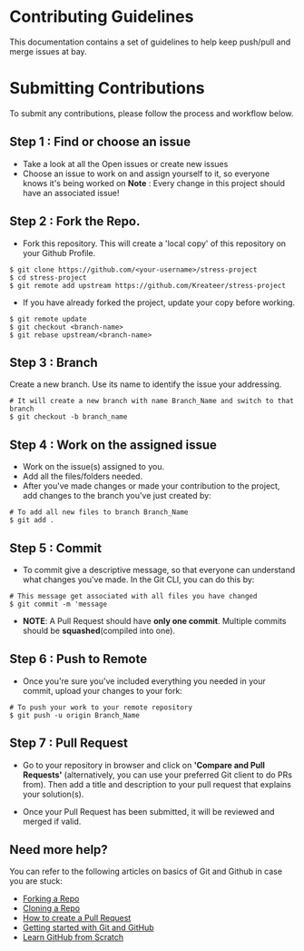 # Contributing Guidelines

This documentation contains a set of guidelines to help keep push/pull and merge issues at bay.

# Submitting Contributions
To submit any contributions, please follow the process and workflow below.
## Step 1 : Find or choose an issue
- Take a look at all the Open issues or create new issues
- Choose an issue to work on and assign yourself to it, so everyone knows it's being worked on
**Note** : Every change in this project should have an associated issue! 

## Step 2 : Fork the Repo.
- Fork this repository. This will create a 'local copy' of this repository on your Github Profile.
```
$ git clone https://github.com/<your-username>/stress-project
$ cd stress-project
$ git remote add upstream https://github.com/Kreateer/stress-project
```
- If you have already forked the project, update your copy before working.
```
$ git remote update
$ git checkout <branch-name>
$ git rebase upstream/<branch-name>
```
## Step 3 : Branch
Create a new branch. Use its name to identify the issue your addressing.
```
# It will create a new branch with name Branch_Name and switch to that branch 
$ git checkout -b branch_name
```
## Step 4 : Work on the assigned issue
- Work on the issue(s) assigned to you. 
- Add all the files/folders needed.
- After you've made changes or made your contribution to the project, add changes to the branch you've just created by:
```
# To add all new files to branch Branch_Name
$ git add .
```
## Step 5 : Commit
- To commit give a descriptive message, so that everyone can understand what changes you've made. In the Git CLI, you can do this by:
```
# This message get associated with all files you have changed
$ git commit -m 'message
```
- **NOTE**: A Pull Request should have **only one commit**. Multiple commits should be **squashed**(compiled into one).
## Step 6 : Push to Remote
- Once you're sure you've included everything you needed in your commit, upload your changes to your fork:
```
# To push your work to your remote repository
$ git push -u origin Branch_Name
```

## Step 7 : Pull Request
- Go to your repository in browser and click on **'Compare and Pull Requests'** (alternatively, you can use your preferred Git client to do PRs from). Then add a title and description to your pull request that explains your solution(s).

- Once your Pull Request has been submitted, it will be reviewed and merged if valid.

## Need more help?
You can refer to the following articles on basics of Git and Github in case you are stuck:
- [Forking a Repo](https://help.github.com/en/github/getting-started-with-github/fork-a-repo)
- [Cloning a Repo](https://help.github.com/en/desktop/contributing-to-projects/creating-an-issue-or-pull-request)
- [How to create a Pull Request](https://opensource.com/article/19/7/create-pull-request-github)
- [Getting started with Git and GitHub](https://towardsdatascience.com/getting-started-with-git-and-github-6fcd0f2d4ac6)
- [Learn GitHub from Scratch](https://lab.github.com/githubtraining/introduction-to-github)
